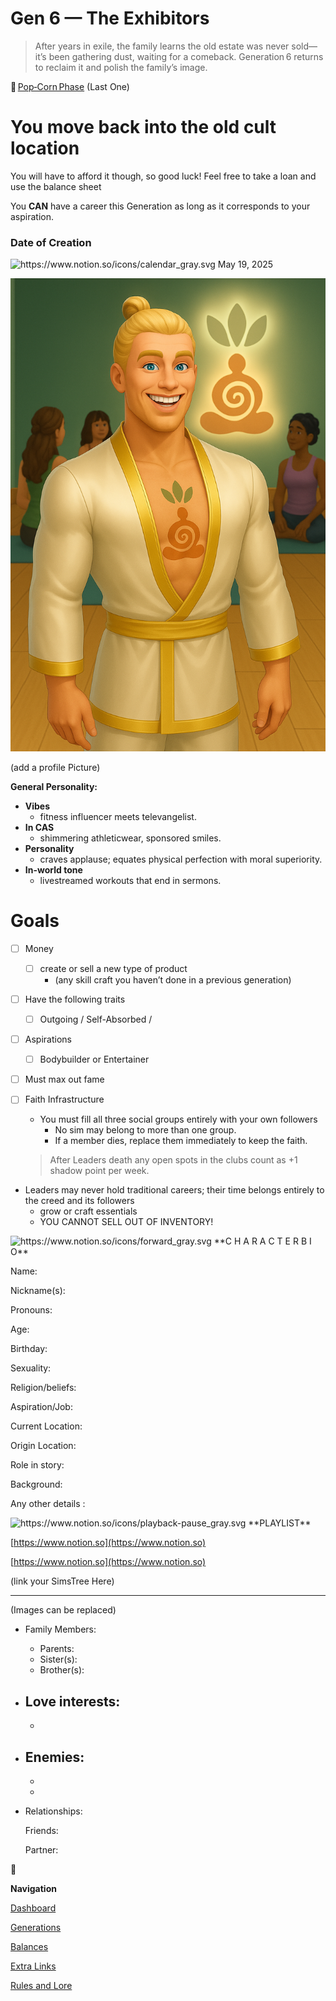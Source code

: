 # Gen 6 — The Exhibitors

> After years in exile, the family learns the old estate was never sold—it’s been gathering dust, waiting for a comeback. Generation 6 returns to reclaim it and polish the family’s image.
> 

🍿 [Pop‑Corn Phase](https://www.notion.so/Pop-Corn-Phase-28deed3eb831803ab12fcb29428100f6?pvs=21) (Last One)

# You move back into the old cult location

You will have to afford it though, so good luck! Feel free to take a loan and use the balance sheet

You **CAN** have a career this Generation as long as it corresponds to your aspiration. 

### Date of Creation

<aside>
<img src="https://www.notion.so/icons/calendar_gray.svg" alt="https://www.notion.so/icons/calendar_gray.svg" width="40px" /> May 19, 2025

</aside>

![Gen 6 Profile.png](Gen_6_Profile.png)

(add a profile Picture)

**General Personality:**

- **Vibes**
    - fitness influencer meets televangelist.
- **In CAS**
    - shimmering athleticwear, sponsored smiles.
- **Personality**
    - craves applause; equates physical perfection with moral superiority.
- **In-world tone**
    - livestreamed workouts that end in sermons.

# Goals

- [ ]  Money
    - [ ]  create or sell a new type of product
        - (any skill craft you haven’t done in a previous generation)
- [ ]  Have the following traits
    - [ ]  Outgoing / Self-Absorbed /
- [ ]  Aspirations
    - [ ]  Bodybuilder or Entertainer
- [ ]  Must max out fame
- [ ]  Faith Infrastructure
    - You must fill all three social groups entirely with your own followers
        - No sim may belong to more than one group.
        - If a member dies, replace them immediately to keep the faith.
    
    > After Leaders death any open spots in the clubs count as +1 shadow point per week.
    > 
- Leaders may never hold traditional careers; their time belongs entirely to the creed and its followers
    - grow or craft essentials
    - YOU CANNOT SELL OUT OF INVENTORY!

<aside>
<img src="https://www.notion.so/icons/forward_gray.svg" alt="https://www.notion.so/icons/forward_gray.svg" width="40px" /> **C H A R A C T E R   B I O**

Name:

Nickname(s): 

Pronouns:

Age:

Birthday:

Sexuality:

Religion/beliefs:

Aspiration/Job: 

Current Location: 

Origin Location:

Role in story:

Background: 

Any other details :

</aside>

<aside>
<img src="https://www.notion.so/icons/playback-pause_gray.svg" alt="https://www.notion.so/icons/playback-pause_gray.svg" width="40px" /> **PLAYLIST**

</aside>

[https://www.notion.so](https://www.notion.so)

[https://www.notion.so](https://www.notion.so)

(link your SimsTree Here)

---

[](https://www.notion.so)

(Images can be replaced)

- Family Members:
    - Parents:
    - Sister(s):
    - Brother(s):
- Love interests:
    - 
    - 
- Enemies:
    - 
    - 
    - 
- Relationships:
    
    Friends:
    
    Partner:
    

<aside>
🔱

 **Navigation**

[Dashboard](https://www.notion.so/Gen-1-The-Believer-28deed3eb831804c8e46d7b9bf9765e3?pvs=21)

[Generations](Generations%2028deed3eb8318072b52ecab4abfdfe75.md)

[Balances](https://www.notion.so/Balances-28deed3eb83180499a96f5efdb2c127e?pvs=21)

[Extra Links](https://www.notion.so/Extra-Links-28deed3eb831804ebeb3cf77a7f9699a?pvs=21)

[Rules and Lore](https://www.notion.so/Rules-Lore-28deed3eb83180b1965afd46279ad482?pvs=21)

</aside>
